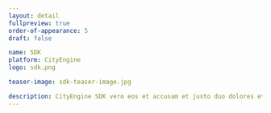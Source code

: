 ```yaml
---
layout: detail
fullpreview: true
order-of-appearance: 5
draft: false

name: SDK
platform: CityEngine
logo: sdk.png

teaser-image: sdk-teaser-image.jpg

description: CityEngine SDK vero eos et accusam et justo duo dolores et ea rebum. Stet clita kasd gubergren, no sea takimata sanctus est Lorem ipsum dolor sit amet.. At vero eos et accusam et justo duo dolores et ea rebum. Stet clita kasd gubergren, no sea takimata sanctus est Lorem ipsum dolor sit amet. Lorem ipsum dolor sit amet, consetetur sadipscing elitr, sed diam nonumy eirmod tempor invidunt ut labore et dolore magna aliquyam erat, sed diam voluptua.
---
```

